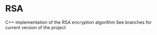 # RSA
C++ implementation of the RSA encryption algorithm
See branches for current version of the project
